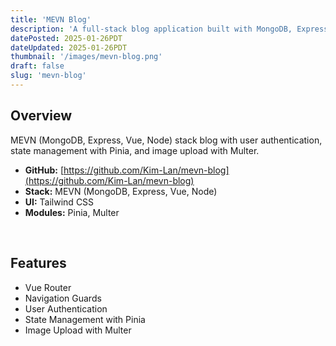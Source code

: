 ```yaml
---
title: 'MEVN Blog'
description: 'A full-stack blog application built with MongoDB, Express, Vue, and Node.'
datePosted: 2025-01-26PDT
dateUpdated: 2025-01-26PDT
thumbnail: '/images/mevn-blog.png'
draft: false
slug: 'mevn-blog'
---
```


## Overview

MEVN (MongoDB, Express, Vue, Node) stack blog with user authentication, state management with Pinia, and image upload with Multer. 

- **GitHub:** <u>[https://github.com/Kim-Lan/mevn-blog](https://github.com/Kim-Lan/mevn-blog)</u>
- **Stack:** MEVN (MongoDB, Express, Vue, Node)
- **UI:** Tailwind CSS
- **Modules:** Pinia, Multer

<br />

## Features

- Vue Router
- Navigation Guards
- User Authentication
- State Management with Pinia
- Image Upload with Multer
